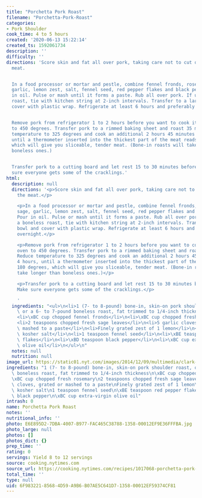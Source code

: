 ```yaml
---
title: "Porchetta Pork Roast"
filename: "Porchetta-Pork-Roast"
categories:
- Pork Shoulder
cook_time: 4 to 5 hours
created: '2020-06-13 15:22:14'
created_ts: 1592061734
description: ''
difficulty: ''
directions: 'Score skin and fat all over pork, taking care not to cut down to the
  meat.


  In a food processor or mortar and pestle, combine fennel fronds, rosemary, sage,
  garlic, lemon zest, salt, fennel seed, red pepper flakes and black pepper. Pour
  in oil. Pulse or mash until it forms a paste. Rub all over pork. If using a boneless
  roast, tie with kitchen string at 2-inch intervals. Transfer to a large bowl and
  cover with plastic wrap. Refrigerate at least 6 hours and preferably overnight.


  Remove pork from refrigerator 1 to 2 hours before you want to cook it. Heat oven
  to 450 degrees. Transfer pork to a rimmed baking sheet and roast 35 minutes. Reduce
  temperature to 325 degrees and cook an additional 2 hours 45 minutes to 4 hours,
  until a thermometer inserted into the thickest part of the meat reads 180 degrees,
  which will give you sliceable, tender meat. (Bone-in roasts will take longer than
  boneless ones.)


  Transfer pork to a cutting board and let rest 15 to 30 minutes before serving. Make
  sure everyone gets some of the cracklings.'
html:
  description: null
  directions: '<p>Score skin and fat all over pork, taking care not to cut down to
    the meat.</p>

    <p>In a food processor or mortar and pestle, combine fennel fronds, rosemary,
    sage, garlic, lemon zest, salt, fennel seed, red pepper flakes and black pepper.
    Pour in oil. Pulse or mash until it forms a paste. Rub all over pork. If using
    a boneless roast, tie with kitchen string at 2-inch intervals. Transfer to a large
    bowl and cover with plastic wrap. Refrigerate at least 6 hours and preferably
    overnight.</p>

    <p>Remove pork from refrigerator 1 to 2 hours before you want to cook it. Heat
    oven to 450 degrees. Transfer pork to a rimmed baking sheet and roast 35 minutes.
    Reduce temperature to 325 degrees and cook an additional 2 hours 45 minutes to
    4 hours, until a thermometer inserted into the thickest part of the meat reads
    180 degrees, which will give you sliceable, tender meat. (Bone-in roasts will
    take longer than boneless ones.)</p>

    <p>Transfer pork to a cutting board and let rest 15 to 30 minutes before serving.
    Make sure everyone gets some of the cracklings.</p>

    '
  ingredients: "<ul>\n<li>1 (7- to 8-pound) bone-in, skin-on pork shoulder roast,\
    \ or a 6- to 7-pound boneless roast, fat trimmed to 1/4-inch thickness</li>\n\
    <li>\xBC cup chopped fennel fronds</li>\n<li>\xBC cup chopped fresh rosemary</li>\n\
    <li>2 teaspoons chopped fresh sage leaves</li>\n<li>5 garlic cloves, grated or\
    \ mashed to a paste</li>\n<li>Finely grated zest of 1 lemon</li>\n<li>1 \xBD tablespoons\
    \ kosher salt</li>\n<li>1 teaspoon fennel seed</li>\n<li>\xBE teaspoon red pepper\
    \ flakes</li>\n<li>\xBD teaspoon black pepper</li>\n<li>\xBC cup extra-virgin\
    \ olive oil</li>\n</ul>\n"
  notes: null
  nutrition: null
image_url: https://static01.nyt.com/images/2014/12/09/multimedia/clark-porchetta/clark-porchetta-articleLarge.jpg
ingredients: "1 (7- to 8-pound) bone-in, skin-on pork shoulder roast, or a 6- to 7-pound\
  \ boneless roast, fat trimmed to 1/4-inch thickness\n\xBC cup chopped fennel fronds\n\
  \xBC cup chopped fresh rosemary\n2 teaspoons chopped fresh sage leaves\n5 garlic\
  \ cloves, grated or mashed to a paste\nFinely grated zest of 1 lemon\n1 \xBD tablespoons\
  \ kosher salt\n1 teaspoon fennel seed\n\xBE teaspoon red pepper flakes\n\xBD teaspoon\
  \ black pepper\n\xBC cup extra-virgin olive oil"
intrash: 0
name: Porchetta Pork Roast
notes: ''
nutritional_info: ''
photo: E6E895D2-7DBA-4007-B977-FAC465C38788-1358-00012EF9E36FFFBA.jpg
photo_large: null
photos: []
photos_dict: {}
prep_time: ''
rating: 0
servings: Yield 8 to 12 servings
source: cooking.nytimes.com
source_url: https://cooking.nytimes.com/recipes/1017068-porchetta-pork-roast?action=click&module=Global%20Search%20Recipe%20Card&pgType=search&rank=10
total_time: ''
type: null
uid: 6F983221-8568-4D59-A9B6-B07AE5C641D7-1358-00012EF59374CF81
---
```

